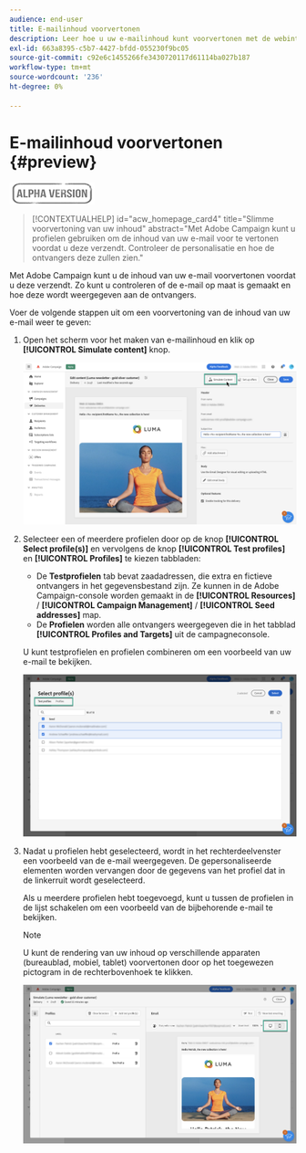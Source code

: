 ```yaml
---
audience: end-user
title: E-mailinhoud voorvertonen
description: Leer hoe u uw e-mailinhoud kunt voorvertonen met de webinterface voor campagnes
exl-id: 663a8395-c5b7-4427-bfdd-055230f9bc05
source-git-commit: c92e6c1455266fe3430720117d61114ba027b187
workflow-type: tm+mt
source-wordcount: '236'
ht-degree: 0%

---
```


# E-mailinhoud voorvertonen {#preview}

![](../assets/do-not-localize/badge.png)

>[!CONTEXTUALHELP]
>id="acw_homepage_card4"
>title="Slimme voorvertoning van uw inhoud"
>abstract="Met Adobe Campaign kunt u profielen gebruiken om de inhoud van uw e-mail voor te vertonen voordat u deze verzendt. Controleer de personalisatie en hoe de ontvangers deze zullen zien."

Met Adobe Campaign kunt u de inhoud van uw e-mail voorvertonen voordat u deze verzendt. Zo kunt u controleren of de e-mail op maat is gemaakt en hoe deze wordt weergegeven aan de ontvangers.

Voer de volgende stappen uit om een voorvertoning van de inhoud van uw e-mail weer te geven:

1. Open het scherm voor het maken van e-mailinhoud en klik op **[!UICONTROL Simulate content]** knop.

   ![](assets/simulate.png)

1. Selecteer een of meerdere profielen door op de knop **[!UICONTROL Select profile(s)]** en vervolgens de knop **[!UICONTROL Test profiles]** en **[!UICONTROL Profiles]** te kiezen tabbladen:

   * De **Testprofielen** tab bevat zaadadressen, die extra en fictieve ontvangers in het gegevensbestand zijn. Ze kunnen in de Adobe Campaign-console worden gemaakt in de **[!UICONTROL Resources]** / **[!UICONTROL Campaign Management]** / **[!UICONTROL Seed addresses]** map.
   * De **Profielen** worden alle ontvangers weergegeven die in het tabblad **[!UICONTROL Profiles and Targets]** uit de campagneconsole.

   U kunt testprofielen en profielen combineren om een voorbeeld van uw e-mail te bekijken.

   ![](assets/preview-profile.png)

1. Nadat u profielen hebt geselecteerd, wordt in het rechterdeelvenster een voorbeeld van de e-mail weergegeven. De gepersonaliseerde elementen worden vervangen door de gegevens van het profiel dat in de linkerruit wordt geselecteerd.

   Als u meerdere profielen hebt toegevoegd, kunt u tussen de profielen in de lijst schakelen om een voorbeeld van de bijbehorende e-mail te bekijken.

   >[!NOTE]
   >
   >U kunt de rendering van uw inhoud op verschillende apparaten (bureaublad, mobiel, tablet) voorvertonen door op het toegewezen pictogram in de rechterbovenhoek te klikken.

   ![](assets/preview.png)


